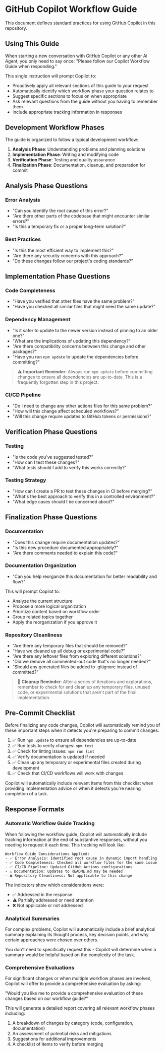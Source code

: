 # GitHub Copilot Workflow Guide

This document defines standard practices for using GitHub Copilot in this repository.

## Using This Guide

When starting a new conversation with GitHub Copilot or any other AI Agent, you only need to say once:
"Please follow our Copilot Workflow Guide when responding."

This single instruction will prompt Copilot to:
- Proactively apply all relevant sections of this guide to your request
- Automatically identify which workflow phase your question relates to
- Suggest specific sections to focus on when appropriate
- Ask relevant questions from the guide without you having to remember them
- Include appropriate tracking information in responses

## Development Workflow Phases

The guide is organized to follow a typical development workflow:

1. **Analysis Phase**: Understanding problems and planning solutions
2. **Implementation Phase**: Writing and modifying code
3. **Verification Phase**: Testing and quality assurance
4. **Finalization Phase**: Documentation, cleanup, and preparation for commit

## Analysis Phase Questions

### Error Analysis
- "Can you identify the root cause of this error?"
- "Are there other parts of the codebase that might encounter similar errors?"
- "Is this a temporary fix or a proper long-term solution?"

### Best Practices
- "Is this the most efficient way to implement this?"
- "Are there any security concerns with this approach?"
- "Do these changes follow our project's coding standards?"

## Implementation Phase Questions

### Code Completeness
- "Have you verified that other files have the same problem?"
- "Have you checked all similar files that might need the same update?"

### Dependency Management
- "Is it safer to update to the newer version instead of pinning to an older one?"
- "What are the implications of updating this dependency?"
- "Are there compatibility concerns between this change and other packages?"
- "Have you run `npm update` to update the dependencies before committing?"

> ⚠️ **Important Reminder**: Always run `npm update` before committing changes to ensure all dependencies are up-to-date. This is a frequently forgotten step in this project.

### CI/CD Pipeline
- "Do I need to change any other actions files for this same problem?"
- "How will this change affect scheduled workflows?"
- "Will this change require updates to GitHub tokens or permissions?"

## Verification Phase Questions

### Testing
- "Is the code you've suggested tested?"
- "How can I test these changes?"
- "What tests should I add to verify this works correctly?"

### Testing Strategy
- "How can I create a PR to test these changes in CI before merging?"
- "What's the best approach to verify this in a controlled environment?"
- "What edge cases should I be concerned about?"

## Finalization Phase Questions

### Documentation
- "Does this change require documentation updates?"
- "Is this new procedure documented appropriately?"
- "Are there comments needed to explain this code?"

### Documentation Organization
- "Can you help reorganize this documentation for better readability and flow?"

This will prompt Copilot to:
- Analyze the current structure
- Propose a more logical organization
- Prioritize content based on workflow order
- Group related topics together
- Apply the reorganization if you approve it

### Repository Cleanliness
- "Are there any temporary files that should be removed?"
- "Have we cleaned up all debug or experimental code?"
- "Are there any leftover files from exploring different solutions?"
- "Did we remove all commented-out code that's no longer needed?"
- "Should any generated files be added to .gitignore instead of committed?"

> 🧹 **Cleanup Reminder**: After a series of iterations and explorations, remember to check for and clean up any temporary files, unused code, or experimental solutions that aren't part of the final implementation.

## Pre-Commit Checklist

Before finalizing any code changes, Copilot will automatically remind you of these important steps when it detects you're preparing to commit changes:

1. ✅ Run `npm update` to ensure all dependencies are up-to-date
2. ✅ Run tests to verify changes: `npm test`
3. ✅ Check for linting issues: `npm run lint`
4. ✅ Verify documentation is updated if needed
5. ✅ Clean up any temporary or experimental files created during development
6. ✅ Check that CI/CD workflows will work with changes

Copilot will automatically include relevant items from this checklist when providing implementation advice or when it detects you're nearing completion of a task.

## Response Formats

### Automatic Workflow Guide Tracking

When following the workflow guide, Copilot will automatically include tracking information at the end of substantive responses, without you needing to request it each time. This tracking will look like:

```
Workflow Guide Considerations Applied:
- ✅ Error Analysis: Identified root cause in dynamic import handling
- ✅ Code Completeness: Checked all workflow files for the same issue
- ✅ CI/CD Pipeline: Updated GitHub Actions configurations
- ⚠️ Documentation: Updates to README.md may be needed
- ❌ Repository Cleanliness: Not applicable to this change
```

The indicators show which considerations were:
- ✅ Addressed in the response
- ⚠️ Partially addressed or need attention
- ❌ Not applicable or not addressed

### Analytical Summaries

For complex problems, Copilot will automatically include a brief analytical summary explaining its thought process, key decision points, and why certain approaches were chosen over others.

You don't need to specifically request this - Copilot will determine when a summary would be helpful based on the complexity of the task.

### Comprehensive Evaluations

For significant changes or when multiple workflow phases are involved, Copilot will offer to provide a comprehensive evaluation by asking:

"Would you like me to provide a comprehensive evaluation of these changes based on our workflow guide?"

This will generate a detailed report covering all relevant workflow phases including:

1. A breakdown of changes by category (code, configuration, documentation)
2. An assessment of potential risks and mitigations
3. Suggestions for additional improvements
4. A checklist of items to verify before merging
